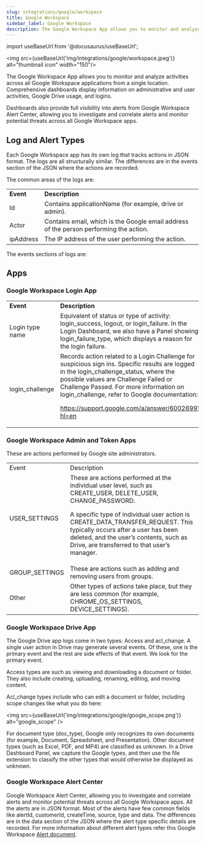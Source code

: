 ```yaml
---
slug: integrations/google/workspace
title: Google Workspace
sidebar_label: Google Workspace
description: The Google Workspace App allows you to monitor and analyze activities across all Google Workspace applications from a single location.
---
```


import useBaseUrl from '@docusaurus/useBaseUrl';

<img src={useBaseUrl('img/integrations/google/workspace.jpeg')} alt="thumbnail icon" width="150"/>

The Google Workspace App allows you to monitor and analyze activities across all Google Workspace applications from a single location. Comprehensive dashboards display information on administrative and user activities, Google Drive usage, and logins.

Dashboards also provide full visibility into alerts from Google Workspace Alert Center, allowing you to investigate and correlate alerts and monitor potential threats across all Google Workspace apps.


## Log and Alert Types

Each Google Workspace app has its own log that tracks actions in JSON format. The logs are all structurally similar. The differences are in the events section of the JSON where the actions are recorded.

The common areas of the logs are:

<table>
  <tr>
   <td><strong>Event</strong></td>
   <td><strong>Description</strong></td>
  </tr>
  <tr>
   <td>Id</td>
   <td>Contains applicationName (for example, drive or admin).</td>
  </tr>
  <tr>
   <td>Actor</td>
   <td>Contains email, which is the Google email address of the person performing the action.</td>
  </tr>
  <tr>
   <td>ipAddress</td>
   <td>The IP address of the user performing the action.</td>
  </tr>
</table>


The events sections of logs are:

## Apps

### Google Workspace Login App

<table>
  <tr>
   <td><strong>Event</strong>
   </td>
   <td><strong>Description</strong>
   </td>
  </tr>
  <tr>
   <td>Login type name
   </td>
   <td>Equivalent of status or type of activity: login_success, logout, or login_failure. In the Login Dashboard, we also have a Panel showing login_failure_type, which displays a reason for the login failure.
   </td>
  </tr>
  <tr>
   <td>login_challenge
   </td>
   <td>Records action related to a Login Challenge for suspicious sign ins. Specific results are logged in the login_challenge_status, where the possible values are Challenge Failed or Challenge Passed. For more information on login_challenge, refer to Google documentation:
<p><a href="https://support.google.com/a/answer/6002699?hl=en">https://support.google.com/a/answer/6002699?hl=en</a></p>
   </td>
  </tr>
</table>



### Google Workspace Admin and Token Apps

These are actions performed by Google site administrators.

<table>
  <tr>
   <td>Event
   </td>
   <td>Description
   </td>
  </tr>
  <tr>
   <td>USER_SETTINGS
   </td>
   <td>These are actions performed at the individual user level, such as CREATE_USER, DELETE_USER, CHANGE_PASSWORD.
<p>A specific type of individual user action is CREATE_DATA_TRANSFER_REQUEST. This typically occurs after a user has been deleted, and the user’s contents, such as Drive, are transferred to that user’s manager.</p>
   </td>
  </tr>
  <tr>
   <td>GROUP_SETTINGS
   </td>
   <td>These are actions such as adding and removing users from groups.
   </td>
  </tr>
  <tr>
   <td>Other
   </td>
   <td>Other types of actions take place, but they are less common (for example, CHROME_OS_SETTINGS, DEVICE_SETTINGS).
   </td>
  </tr>
</table>



### Google Workspace Drive App

The Google Drive app logs come in two types: Access and acl_change. A single user action in Drive may generate several events. Of these, one is the primary event and the rest are side effects of that event. We look for the primary event.

Access types are such as viewing and downloading a document or folder. They also include creating, uploading, renaming, editing, and moving content.

Acl_change types include who can edit a document or folder, including scope changes like what you do here:

<img src={useBaseUrl('img/integrations/google/google_scope.png')} alt="google_scope" />

For document type (doc_type), Google only recognizes its own documents (for example, Document, Spreadsheet, and Presentation). Other document types (such as Excel, PDF, and MP4) are classified as unknown. In a Drive Dashboard Panel, we capture the Google types, and then use the file extension to classify the other types that would otherwise be displayed as unknown.


### Google Workspace Alert Center

Google Workspace Alert Center, allowing you to investigate and correlate alerts and monitor potential threats across all Google Workspace apps. All the alerts are in JSON format. Most of the alerts have few common fields like alertId, customerId, createTime, source, type and data. The differences are in the data section of the JSON where the alert type specific details are recorded. For more information about different alert types refer this Google Workspace [Alert document](https://developers.google.com/admin-sdk/alertcenter/reference/alert-types).
